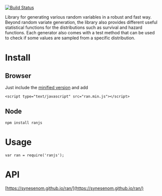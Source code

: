 [![Build Status](https://travis-ci.org/synesenom/ran.svg?branch=master)](https://travis-ci.org/synesenom/ran)

Library for generating various random variables in a robust and fast way. Beyond random variate generation, the library
also provides different useful statistical functions for the distributions such as survival and hazard functions.
Each generator also comes with a test method that can be used to check if some values are sampled from a specific
distribution.

# Install

## Browser
Just include the [minified version](https://raw.githubusercontent.com/synesenom/ran/master/ran.min.js) and add

```
<script type="text/javascript" src="ran.min.js"></script>
```

## Node

```
npm install ranjs
```

# Usage
```
var ran = require('ranjs');
```

# API

[https://synesenom.github.io/ran/](https://synesenom.github.io/ran/)